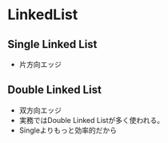 # LinkedList
## Single Linked List
- 片方向エッジ
## Double Linked List
- 双方向エッジ
- 実務ではDouble Linked Listが多く使われる。
- Singleよりもっと効率的だから